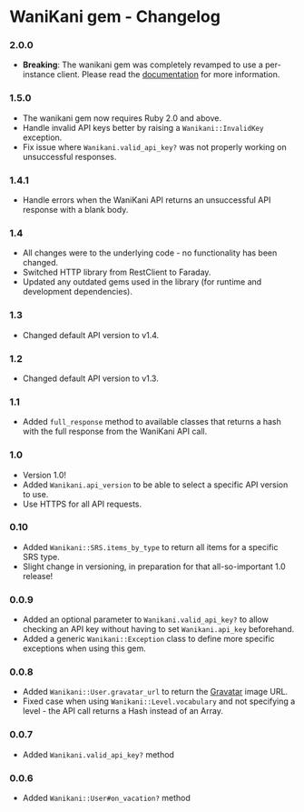# WaniKani gem - Changelog

### 2.0.0
- **Breaking**: The wanikani gem was completely revamped to use a per-instance client. Please read the [documentation](https://github.com/dennmart/wanikani-gem) for more information.

### 1.5.0
- The wanikani gem now requires Ruby 2.0 and above.
- Handle invalid API keys better by raising a `Wanikani::InvalidKey` exception.
- Fix issue where `Wanikani.valid_api_key?` was not properly working on unsuccessful responses.

### 1.4.1
- Handle errors when the WaniKani API returns an unsuccessful API response with a blank body.

### 1.4
- All changes were to the underlying code - no functionality has been changed.
- Switched HTTP library from RestClient to Faraday.
- Updated any outdated gems used in the library (for runtime and development dependencies).

### 1.3
- Changed default API version to v1.4.


### 1.2
- Changed default API version to v1.3.

### 1.1
- Added `full_response` method to available classes that returns a hash with the full response from the WaniKani API call.

### 1.0
- Version 1.0!
- Added `Wanikani.api_version` to be able to select a specific API version to use.
- Use HTTPS for all API requests.

### 0.10

- Added `Wanikani::SRS.items_by_type` to return all items for a specific SRS type.
- Slight change in versioning, in preparation for that all-so-important 1.0 release!

### 0.0.9

- Added an optional parameter to `Wanikani.valid_api_key?` to allow checking an API key without having to set `Wanikani.api_key` beforehand.
- Added a generic `Wanikani::Exception` class to define more specific exceptions when using this gem.

### 0.0.8

- Added `Wanikani::User.gravatar_url` to return the [Gravatar](http://en.gravatar.com/) image URL.
- Fixed case when using `Wanikani::Level.vocabulary` and not specifying a level - the API call returns a Hash instead of an Array.

### 0.0.7

- Added `Wanikani.valid_api_key?` method

### 0.0.6

- Added `Wanikani::User#on_vacation?` method
